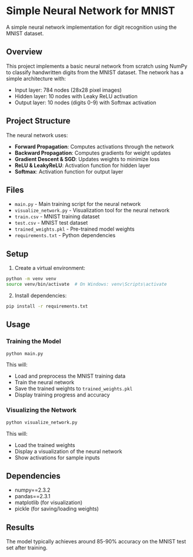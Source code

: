 # Simple Neural Network for MNIST

A simple neural network implementation for digit recognition using the MNIST dataset.

## Overview

This project implements a basic neural network from scratch using NumPy to classify handwritten digits from the MNIST dataset. The network has a simple architecture with:
- Input layer: 784 nodes (28x28 pixel images)
- Hidden layer: 10 nodes with Leaky ReLU activation
- Output layer: 10 nodes (digits 0-9) with Softmax activation

## Project Structure

The neural network uses:
- **Forward Propagation**: Computes activations through the network
- **Backward Propagation**: Computes gradients for weight updates
- **Gradient Descent & SGD**: Updates weights to minimize loss
- **ReLU & LeakyReLU**: Activation function for hidden layer
- **Softmax**: Activation function for output layer

## Files

- `main.py` - Main training script for the neural network
- `visualize_network.py` - Visualization tool for the neural network
- `train.csv` - MNIST training dataset
- `test.csv` - MNIST test dataset
- `trained_weights.pkl` - Pre-trained model weights
- `requirements.txt` - Python dependencies

## Setup

1. Create a virtual environment:
```bash
python -m venv venv
source venv/bin/activate  # On Windows: venv\Scripts\activate
```

2. Install dependencies:
```bash
pip install -r requirements.txt
```

## Usage

### Training the Model
```bash
python main.py
```

This will:
- Load and preprocess the MNIST training data
- Train the neural network
- Save the trained weights to `trained_weights.pkl`
- Display training progress and accuracy

### Visualizing the Network
```bash
python visualize_network.py
```

This will:
- Load the trained weights
- Display a visualization of the neural network
- Show activations for sample inputs

## Dependencies

- numpy==2.3.2
- pandas==2.3.1
- matplotlib (for visualization)
- pickle (for saving/loading weights)


## Results

The model typically achieves around 85-90% accuracy on the MNIST test set after training. 